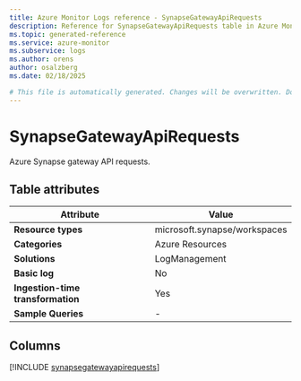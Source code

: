 ```yaml
---
title: Azure Monitor Logs reference - SynapseGatewayApiRequests
description: Reference for SynapseGatewayApiRequests table in Azure Monitor Logs.
ms.topic: generated-reference
ms.service: azure-monitor
ms.subservice: logs
ms.author: orens
author: osalzberg
ms.date: 02/18/2025

# This file is automatically generated. Changes will be overwritten. Do not change this file directly.
---
```


# SynapseGatewayApiRequests

Azure Synapse gateway API requests.


## Table attributes

|Attribute|Value|
|---|---|
|**Resource types**|microsoft.synapse/workspaces|
|**Categories**|Azure Resources|
|**Solutions**| LogManagement|
|**Basic log**|No|
|**Ingestion-time transformation**|Yes|
|**Sample Queries**|-|



## Columns
  
[!INCLUDE [synapsegatewayapirequests](~/reusable-content/ce-skilling/azure/includes/azure-monitor/reference/tables/synapsegatewayapirequests-include.md)]
